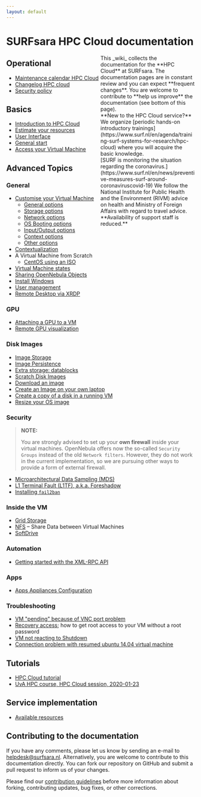 ```yaml
---
layout: default
---
```

# SURFsara HPC Cloud documentation

<div style="float:right;max-width:50%;" markdown="1">

<div class="alert alert-info" markdown="1">
<i class="fa fa-info-circle fa-2x" aria-hidden="true"></i>
This _wiki_ collects the documentation for the **HPC Cloud** at SURFsara. The documentation pages are in constant review and you can expect **frequent changes**. You are welcome to contribute to **help us improve** the documentation (see bottom of this page).
</div>

<div class="alert alert-info" markdown="1">
<i class="fa fa-info-circle fa-2x" aria-hidden="true"></i>
**New to the HPC Cloud service?** We organize [periodic hands-on introductory trainings](https://www.surf.nl/en/agenda/training-surf-systems-for-research/hpc-cloud) where you will acquire the basic knowledge. 
</div>

<div style="display:none;" class="alert alert-info" markdown="1">
<i class="fa fa-info-circle fa-2x" aria-hidden="true"></i>
**GPU resources overloded** The HPC Cloud service cannot support new projects requesting GPU resources until further notice.
</div>

<div class = "alert alert-info" markdown="1">
<i class="fa fa-newspaper-o fa-2x" aria-hidden="true"></i>
[SURF is monitoring the situation regarding the coronavirus.](https://www.surf.nl/en/news/preventive-measures-surf-around-coronaviruscovid-19) We follow the National Institute for Public Health and the Environment (RIVM) advice on health and Ministry of Foreign Affairs with regard to travel advice. **Availability of support staff is reduced.**
</div>

<div style="display:none;" class="alert alert-danger" markdown="1">
<i class="fa fa-circle-o-notch fa-spin fa-3x fa-fw"></i>
The HPC Cloud service [will not be available on the 12-13 Jan. 2021](maintenance). **All VMs have to be terminated/undeployed by 11th Jan. 23:59 CET.**
</div>

<div style="display:none;" class="alert alert-success" markdown="1">
 <div style="float:right;max-width:80px;margin-top:-10px;" markdown="1">
  <div style="max-width:80px;margin-left:10px;" markdown="1">
![UvA logo]({{relative}}images/UvA-logo.png)
  </div>
  <div style="max-width:80px;margin-left:10px; margin-bottom:10px;" markdown="1">
![SURFsara logo]({{relative}}images/SURFsara_logo.png)
  </div>
 </div>
 <i class="fa fa-bookmark-o fa-2x" aria-hidden="true"></i>
 <br/>
 <span style="color:red;">TODAY!</span>  <br/>[An introduction to SURF HPC Cloud](UvA-20200123)
 <br/>
</div>

</div>

## Operational

- [Maintenance calendar HPC Cloud](maintenance)
- [Changelog HPC cloud](changelog)
- [Security policy](security_policy)

## Basics
- [Introduction to HPC Cloud](introduction-to-hpc-cloud)
- [Estimate your resources](estimate-your-resources)
- [User Interface](user-interface)
- [General start](general-start)
- [Access your Virtual Machine](access-your-VM)

## Advanced Topics

### General

* [Customise your Virtual Machine](customize-your-vm)
  * [General options](customize-vm-general)
  * [Storage options](customize-vm-storage)
  * [Network options](customize-vm-network)
  * [OS Booting options](customize-vm-boot)
  * [Input/Output options](customize-vm-io)
  * [Context options](customize-vm-context)
  * [Other options](customize-vm-other)
* [Contextualization](contextualization)
* A Virtual Machine from Scratch
  * [CentOS using an ISO](vm-scratch-centos)
* [Virtual Machine states](vm-states)
* [Sharing OpenNebula Objects](sharing-objects)
* [Install Windows](Windows)
* [User management](usermanagement)
* [Remote Desktop via XRDP](xrdp)

### GPU

* [Attaching a GPU to a VM](gpu-attach)
* [Remote GPU visualization](gpu-visualization)

### Disk Images
* [Image Storage](image_storage)
* [Image Persistence](image_persistence)
* [Extra storage: datablocks](create-datablocks)
* [Scratch Disk Images](scratch_disk)
* [Download an image](image_download)
* [Create an Image on your own laptop](image-on-own-laptop)
* [Create a copy of a disk in a running VM](storage_snapshot)
* [Resize your OS image](resize_os_image)

### Security
> **NOTE:**
>
> You are strongly advised to set up your **own firewall** inside your virtual machines. OpenNebula offers now the so-called `Security Groups` instead of the old `Network filters`. However, they do not work in the current implementation, so we are pursuing other ways to provide a form of external firewall.

* [Microarchitectural Data Sampling (MDS)](notices/mds)
* [L1 Terminal Fault (L1TF), a.k.a. Foreshadow](notices/L1TF)
* [Installing `fail2ban`](fail2ban)

### Inside the VM
* [Grid Storage](grid-storage)
* [NFS](NFS) &ndash; Share Data between Virtual Machines
* [SoftDrive](softdrive)

### Automation
* [Getting started with the XML-RPC API](xmlrpc-start)


### Apps
* [Apps Appliances Configuration](appliances-configuration)

### Troubleshooting

* [VM "pending" because of VNC port problem](troubleshooting/vnc-problem) 
* [Recovery access](troubleshooting/vnc_recovery_access); how to get root access to your VM without a root password
* [VM not reacting to Shutdown](troubleshooting/vm-not-reacting-to-shutdown)
* [Connection problem with resumed ubuntu 14.04 virtual machine](troubleshooting/connection_problem_ubuntu1404)


## <a name="tutorials"></a> Tutorials
* [HPC Cloud tutorial](tutorial/)
* [UvA HPC course, HPC Cloud session, 2020-01-23](UvA-20200123/index)


<!---
* [An introduction to SURF HPC Cloud, 2019-11-19](knmi-20191119)
* [HPC Cloud workshop at Good practices for High Performance Computing and Cloud_, 2019-05-23](home-20190523)
* [UvA HPC course, HPC Cloud session, 2019-01-30](UvA-20190130/index)
* [VU HPC course, 2018-11-16](VU-20181116)
* [SURF Research Bootcamp, HU, 2018-11-02](bootcamp-20181102/index)
* [UvA HPC course, HPC Cloud session, 2018-06-13](UvA-20180613/index)
* [SURF Research Bootcamp, HvA/UvA, 2018-04-10](bootcamp-20180410/index)
* [IHE Delft symposium, 2018-02-21](uihe-20180221/index)
* [UvA HPC course, HPC Cloud session, 2018-01-31](UvA-20180131/index)
* [VU HPC course, HPC Cloud session, 2017-11-13](VU-20171113/index)
* [UvA HPC course, HPC Cloud session, 2017-07-03](UvA-20170703/index)
* [SURF Research Bootcamp at TU Eindhoven, 2017-06-15](bootcamp-20170615/index)
* [UNESCO-IHE symposium, 2017-03-30 & 31](uihe-20170330/index)
* [UvA HPC course, HPC Cloud session, 2017-02-01](UvA-20170201/index)
* [SURF Research Bootcamp 2016-11-10](bootcamp-20161110/index)
* [VU HPC Cloud workshop 2016-10-19](VU-20161019/index)
* [UvA HPC Cloud workshop 2016-06-15](UvA-course-20160615/index) (part of the [UvA HPC and Big Data course](http://hpc.uva.nl))
* [SURF Research Bootcamp 2016-04-21](bootcamp-20160421/index)
* [TUDelft workshop 2016-04-13](TUDelftcourse-20160413/index)
* [HPC Cloud workshop 2016-01-25](UvAworkshop-2016-01-25/UvAworkshop-2016-01-25) (part of the UvA HPC and Big Data course)
* [UNESCO-IHE workshop - 11 Dec 2015](wshop-uihe-2015-12-11)
* [Surfcursus - 15 Oct 2015](surfcursus-2015-Oct-15)
-->

## Service implementation
* [Available resources](resources-available)

<!---
NOT USED neither IN CONSTRUCTION
* [Resource usage](https://ui.hpccloud.surfsara.nl/oneinsight) [⚠ **WARNING:** under construction]
-->

## Contributing to the documentation

If you have any comments, please let us know by sending an e-mail to [helpdesk@surfsara.nl](mailto:helpdesk@surfsara.nl?subject=HPC%20Cloud%20documentation%20comments). Alternatively, you are welcome to contribute to this documentation directly. You can fork our repository on GitHub and submit a pull request to inform us of your changes.

Please find our [contribution guidelines](markdown-best-practice) before more information about forking, contributing updates, bug fixes, or other corrections.
